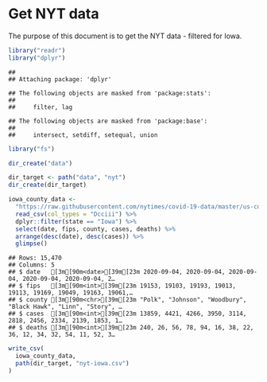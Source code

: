 Get NYT data
================

The purpose of this document is to get the NYT data - filtered for Iowa.

``` r
library("readr")
library("dplyr")
```

    ## 
    ## Attaching package: 'dplyr'

    ## The following objects are masked from 'package:stats':
    ## 
    ##     filter, lag

    ## The following objects are masked from 'package:base':
    ## 
    ##     intersect, setdiff, setequal, union

``` r
library("fs")
```

``` r
dir_create("data")

dir_target <- path("data", "nyt")
dir_create(dir_target)
```

``` r
iowa_county_data <- 
  "https://raw.githubusercontent.com/nytimes/covid-19-data/master/us-counties.csv" %>%
  read_csv(col_types = "Dcciii") %>%
  dplyr::filter(state == "Iowa") %>%
  select(date, fips, county, cases, deaths) %>%
  arrange(desc(date), desc(cases)) %>%
  glimpse()
```

    ## Rows: 15,470
    ## Columns: 5
    ## $ date   [3m[90m<date>[39m[23m 2020-09-04, 2020-09-04, 2020-09-04, 2020-09-04, 2020-09-04, 2…
    ## $ fips   [3m[90m<int>[39m[23m 19153, 19103, 19193, 19013, 19113, 19169, 19049, 19163, 19061,…
    ## $ county [3m[90m<chr>[39m[23m "Polk", "Johnson", "Woodbury", "Black Hawk", "Linn", "Story", …
    ## $ cases  [3m[90m<int>[39m[23m 13859, 4421, 4266, 3950, 3114, 2818, 2456, 2334, 2139, 1853, 1…
    ## $ deaths [3m[90m<int>[39m[23m 240, 26, 56, 78, 94, 16, 38, 22, 36, 12, 34, 32, 54, 11, 52, 3…

``` r
write_csv(
  iowa_county_data,
  path(dir_target, "nyt-iowa.csv")
)
```

